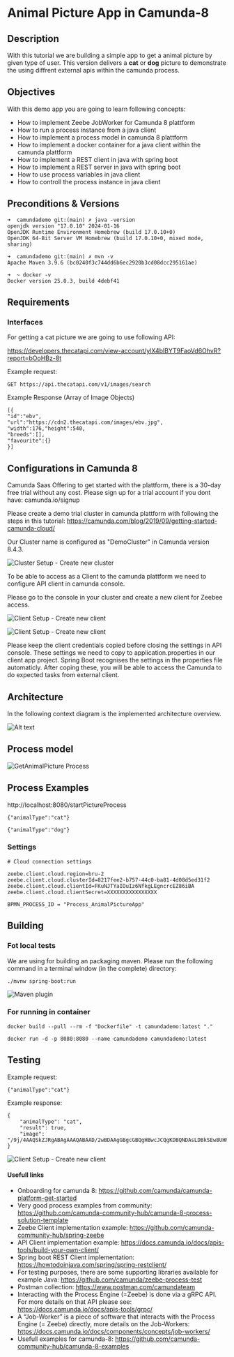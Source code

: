 # Animal Picture App in Camunda-8

## Description

With this tutorial we are building a simple app to get a animal picture by given type of user. This version delivers a **cat** or **dog** picture to demonstrate the using diffrent external apis within the camunda process.

## Objectives

With this demo app you are going to learn following concepts:
- How to implement Zeebe JobWorker for Camunda 8 plattform
- How to run a process instance from a java client
- How to implement a process model in camunda 8 plattform
- How to implement a docker container for a java client within the camunda plattform
- How to implement a REST client in java with spring boot
- How to implement a REST server in java with spring boot
- How to use process variables in java client
- How to controll the process instance in java client


## Preconditions & Versions

```
➜  camundademo git:(main) ✗ java -version                                                                            
openjdk version "17.0.10" 2024-01-16
OpenJDK Runtime Environment Homebrew (build 17.0.10+0)
OpenJDK 64-Bit Server VM Homebrew (build 17.0.10+0, mixed mode, sharing)
```

```
➜  camundademo git:(main) ✗ mvn -v     
Apache Maven 3.9.6 (bc0240f3c744dd6b6ec2920b3cd08dcc295161ae)
```

```
➜  ~ docker -v
Docker version 25.0.3, build 4debf41
```

## Requirements


### Interfaces

For getting a cat picture we are going to use following API:

https://developers.thecatapi.com/view-account/ylX4blBYT9FaoVd6OhvR?report=bOoHBz-8t

Example request:
```
GET https://api.thecatapi.com/v1/images/search
```

Example Response (Array of Image Objects)
```
[{
"id":"ebv",
"url":"https://cdn2.thecatapi.com/images/ebv.jpg",
"width":176,"height":540,
"breeds":[],
"favourite":{}
}]
```

## Configurations in Camunda 8

Camunda Saas Offering to get started with the plattform, there is a 30-day free trial without any cost. Please sign up for a trial account if you dont have:
camunda.io/signup

Please create a demo trial cluster in camunda plattform with following the steps in this tutorial: 
https://camunda.com/blog/2019/09/getting-started-camunda-cloud/

Our Cluster name is configured as "DemoCluster" in Camunda version 8.4.3.

![Cluster Setup - Create new cluster](docs/images/cluster_setup1.png)

To be able to access as a Client to the camunda plattform we need to configure API client in camunda console.

Please go to the console in your cluster and create a new client for Zeebee access.

![Client Setup - Create new client](docs/images/client_setup2.png)


![Client Setup - Create new client](docs/images/client_setup1.png)


Please keep the client credentials copied before closing the settings in API console. These settings we need to copy to application.properties in our client app project. Spring Boot recognises the settings in the properties file automaticly. After coping these, you will be able to access the Camunda to do expected tasks from external client.

## Architecture

In the following context diagram is the implemented architecture overview.

![Alt text](out/docs/uml/architecture/context_diagramm.png)


## Process model


![GetAnimalPicture Process](docs/images/process.png)


## Process Examples

http://localhost:8080/startPictureProcess

```
{"animalType":"cat"}
```

```
{"animalType":"dog"}
```

### Settings

```
# Cloud connection settings

zeebe.client.cloud.region=bru-2
zeebe.client.cloud.clusterId=8217fee2-b757-44c0-ba81-4d08d5ed31f2
zeebe.client.cloud.clientId=FKuNJTYaIOuIz6NfkgLEgncrcEZ86iBA
zeebe.client.cloud.clientSecret=XXXXXXXXXXXXXXXX
```



```
BPMN_PROCESS_ID = "Process_AnimalPictureApp"
```

## Building

### Fot local tests
We are using for building an packaging maven. Please run the following command in a terminal window (in the complete) directory:

```
./mvnw spring-boot:run
```
![Maven plugin](docs/images/maven.png)

### For running in container

```
docker build --pull --rm -f "Dockerfile" -t camundademo:latest "." 
```

```
docker run -d -p 8080:8080 --name camundademo camundademo:latest
```

## Testing

Example request:
```
{"animalType":"cat"}
```

Example response:
```
{
    "animalType": "cat",
    "result": true,
    "image": "/9j/4AAQSkZJRgABAgAAAQABAAD/2wBDAAgGBgcGBQgHBwcJCQgKDBQNDAsLDBkSEw8UHRofHh0aHBwgJC4nICIsIxwcKDcpLDAxNDQ0Hyc5PTgyPC4zNDL/2wBDAQkJCQwLDBgNDRgyIRwhMjIyMjIyMjIyMjIyMjIyMjIyMjIyMjIyMjIyMjIyMjIyMjIyMjIyMjIyMjIyMjIyMjL/wAARCAGqAoADASIAAhEBAxEB/...."
}    
```

![Client Setup - Create new client](docs/images/postman.png)

#### Usefull links

- Onboarding for camunda 8: https://github.com/camunda/camunda-platform-get-started
- Very good process examples from community: https://github.com/camunda-community-hub/camunda-8-process-solution-template
- Zeebe Client implementation example: https://github.com/camunda-community-hub/spring-zeebe
- API Client implementation example:  https://docs.camunda.io/docs/apis-tools/build-your-own-client/
- Spring boot REST Client implementation: https://howtodoinjava.com/spring/spring-restclient/
- For testing purposes, there are some supporting libraries available for example Java: https://github.com/camunda/zeebe-process-test
- Postman collection: https://www.postman.com/camundateam
- Interacting with the Process Engine (=Zeebe) is done via a gRPC API. For more details on that API please see: https://docs.camunda.io/docs/apis-tools/grpc/
- A “Job-Worker” is a piece of software that interacts with the Process Engine (= Zeebe) directly, more details on the Job-Workers: https://docs.camunda.io/docs/components/concepts/job-workers/
- Usefull examples for camunda-8: https://github.com/camunda-community-hub/camunda-8-examples